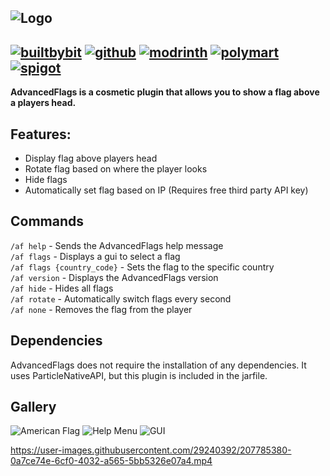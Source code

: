 ![Logo](https://i.mrxbox98.me/file/2022/12/AdvancedFlagThread.png)
---
[![builtbybit](https://cdn.jsdelivr.net/npm/@intergrav/devins-badges@2/assets/compact/available/builtbybit_vector.svg)](https://builtbybit.com/resources/advancedflags200-countriesanimatedguicustom-flagsgeolocated-flags.20969/)
[![github](https://cdn.jsdelivr.net/npm/@intergrav/devins-badges@2/assets/compact/available/github_vector.svg)](https://github.com/mrxbox98/AdvancedFlags/releases)
[![modrinth](https://cdn.jsdelivr.net/npm/@intergrav/devins-badges@2/assets/compact/available/modrinth_vector.svg)](https://modrinth.com/plugin/advancedflags)
[![polymart](https://cdn.jsdelivr.net/npm/@intergrav/devins-badges@2/assets/compact/available/polymart_vector.svg)](https://polymart.org/resource/advancedflags.2729)
[![spigot](https://cdn.jsdelivr.net/npm/@intergrav/devins-badges@2/assets/compact/supported/spigot_vector.svg)](https://www.spigotmc.org/resources/%E2%9C%A8advancedflags%E2%9C%A8200-countries%E2%9C%A8animated%E2%9C%A8gui%E2%9C%A8custom-flags%E2%9C%A8geolocated-flags%E2%9C%A8.95031/)
---  
**AdvancedFlags is a cosmetic plugin that allows you to show a flag above a players head.**  

## Features:
 - Display flag above players head
 - Rotate flag based on where the player looks
 - Hide flags
 - Automatically set flag based on IP (Requires free third party API key)

## Commands
``/af help`` - Sends the AdvancedFlags help message  
``/af flags`` - Displays a gui to select a flag  
``/af flags {country_code}`` - Sets the flag to the specific country  
``/af version`` - Displays the AdvancedFlags version  
``/af hide`` - Hides all flags  
``/af rotate`` - Automatically switch flags every second  
``/af none`` - Removes the flag from the player

## Dependencies
AdvancedFlags does not require the installation of any dependencies. It uses ParticleNativeAPI, but this plugin is included in the jarfile.

## Gallery
![American Flag](https://i.mrxbox98.me/file/2022/12/javaw_SR6slAvDMu.png)
![Help Menu](https://i.mrxbox98.me/file/2022/12/javaw_CVt9qNtKn3.png)
![GUI](https://i.mrxbox98.me/file/2022/12/javaw_Sgsv8Cj57j.png)

https://user-images.githubusercontent.com/29240392/207785380-0a7ce74e-6cf0-4032-a565-5bb5326e07a4.mp4


